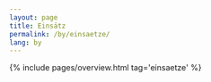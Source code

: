 ```yaml
---
layout: page
title: Einsätz
permalink: /by/einsaetze/
lang: by
---
```


{% include pages/overview.html tag='einsaetze' %}
